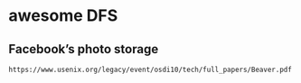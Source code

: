 # awesome DFS

## Facebook’s photo storage
```
https://www.usenix.org/legacy/event/osdi10/tech/full_papers/Beaver.pdf
```
